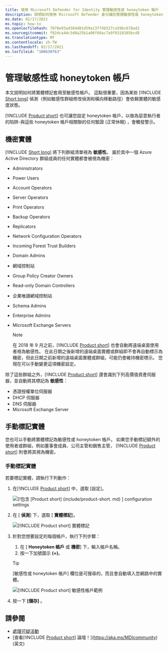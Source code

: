 ```yaml
---
title: 使用 Microsoft Defender for Identity 管理敏感性或 honeytoken 帳戶
description: 說明如何使用 Microsoft Defender 身分識別管理敏感性或 honeytoken 帳戶
ms.date: 02/17/2021
ms.topic: how-to
ms.openlocfilehash: 7078e93ad384d81d59a13ff4b527ca59bc678ad2
ms.sourcegitcommit: f92dca4dc3d8a25b1a06f68ac7a9f8318105bcd8
ms.translationtype: MT
ms.contentlocale: zh-TW
ms.lasthandoff: 02/17/2021
ms.locfileid: "100630763"
---
```

# <a name="manage-sensitive-or-honeytoken-accounts"></a>管理敏感性或 honeytoken 帳戶

本文說明如何將實體標記套用至敏感性帳戶。 這點很重要，因為某些 [!INCLUDE [Short long](includes/product-short.md)] 偵測（例如敏感性群組修改偵測和橫向移動路徑）會依賴實體的敏感度狀態。

[!INCLUDE [Product short](includes/product-short.md)] 也可讓您設定 honeytoken 帳戶，以做為惡意執行者的陷阱-與這些 honeytoken 帳戶相關聯的任何驗證 (正常休眠) ，會觸發警示。

## <a name="sensitive-entities"></a>機密實體

[!INCLUDE [Short long](includes/product-short.md)] 將下列群組清單視為 **敏感性**。 屬於其中一個 Azure Active Directory 群組成員的任何實體都會被視為機密：

- Administrators
- Power Users
- Account Operators
- Server Operators
- Print Operators
- Backup Operators
- Replicators
- Network Configuration Operators
- Incoming Forest Trust Builders
- Domain Admins
- 網域控制站
- Group Policy Creator Owners
- Read-only Domain Controllers
- 企業唯讀網域控制站
- Schema Admins
- Enterprise Admins
- Microsoft Exchange Servers

  > [!NOTE]
  > 在 2018 年 9 月之前，[!INCLUDE [Product short](includes/product-short.md)] 也會自動將遠端桌面使用者視為敏感性。 在此日期之後新增的遠端桌面實體或群組即不會再自動標示為機密，但此日期之前新增的遠端桌面實體或群組，可能仍會維持機密標示。 您現在可以手動變更這項機密設定。

除了這些群組之外，[!INCLUDE [Product short](includes/product-short.md)] 還會識別下列高價值資產伺服器，並自動將其標記為 **敏感性**：

- 憑證授權單位伺服器
- DHCP 伺服器
- DNS 伺服器
- Microsoft Exchange Server

## <a name="manually-tagging-entities"></a>手動標記實體

您也可以手動將實體標記為敏感性或 honeytoken 帳戶。 如果您手動標記額外的使用者或群組，例如董事會成員、公司主管和銷售主管， [!INCLUDE [Product short](includes/product-short.md)] 則會將其視為機密。

### <a name="to-manually-tag-entities"></a>手動標記實體

若要標記實體，請執行下列動作：

1. 在[!INCLUDE [Product short](includes/product-short.md)] 中，選取 [設定]。

    ![[!包含 [Product short] (include/product-short. md) ] configuration settings](media/config-menu.png)

1. 在 [ **偵測**] 下，選取 [ **實體標記**]。

    ![[!INCLUDE [Product short](includes/product-short.md)] 實體標記](media/entity-tags.png)

1. 針對您想要設定的每個帳戶，執行下列步驟：
    1. 在 [ **Honeytoken 帳戶** 或 **機密**] 下，輸入帳戶名稱。
    1. 按一下加號圖示 **(+)**。

    > [!TIP]
    > [敏感性或 honeytoken 帳戶] 欄位是可搜尋的，而且會自動填入您網路中的實體。

    ![[!INCLUDE [Product short](includes/product-short.md)] 敏感性帳戶範例](media/sensitive-account-sample.png)

1. 按一下 **[儲存]** 。

## <a name="see-also"></a>請參閱

- [處理可疑活動](working-with-suspicious-activities.md)
- [查看[!INCLUDE [Product short](includes/product-short.md)] 論壇！](https://aka.ms/MDIcommunity)\(英文\)
